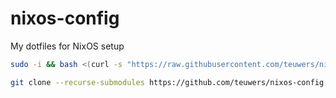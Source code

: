 # nixos-config
My dotfiles for NixOS setup
```sh
sudo -i && bash <(curl -s "https://raw.githubusercontent.com/teuwers/nixos-config/main/install-laptop.sh") && exit
```

```sh
git clone --recurse-submodules https://github.com/teuwers/nixos-config.git /etc/nixos
```
